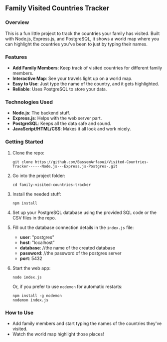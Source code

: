 
## Family Visited Countries Tracker

### Overview

This is a fun little project to track the countries your family has visited. Built with Node.js, Express.js, and PostgreSQL, it shows a world map where you can highlight the countries you've been to just by typing their names.

### Features

- **Add Family Members**: Keep track of visited countries for different family members.
- **Interactive Map**: See your travels light up on a world map.
- **Easy to Use**: Just type the name of the country, and it gets highlighted.
- **Reliable**: Uses PostgreSQL to store your data.

### Technologies Used

- **Node.js**: The backend stuff.
- **Express.js**: Helps with the web server part.
- **PostgreSQL**: Keeps all the data safe and sound.
- **JavaScript/HTML/CSS**: Makes it all look and work nicely.

### Getting Started

1. Clone the repo:
   ```
   git clone https://github.com/BassemArfaoui/Visited-Countries-Tracker------Node.js---Express.js-Postgres-.git
   ```
2. Go into the project folder:
   ```
   cd family-visited-countries-tracker
   ```
3. Install the needed stuff:
   ```
   npm install
   ```
4. Set up your PostgreSQL database using the provided SQL code or the CSV files in the repo.
5. Fill out the database connection details in the `index.js` file:
   - **user**: "postgres"
   - **host**: "localhost"
   - **database**: //the name of the created database
   - **password**: //the password of the postgres server
   - **port**:  5432
     





6. Start the web app:
   ```
   node index.js
   ```
   Or, if you prefer to use `nodemon` for automatic restarts:
   ```
   npm install -g nodemon
   nodemon index.js
   ```

### How to Use

- Add family members and start typing the names of the countries they've visited.
- Watch the world map highlight those places!
